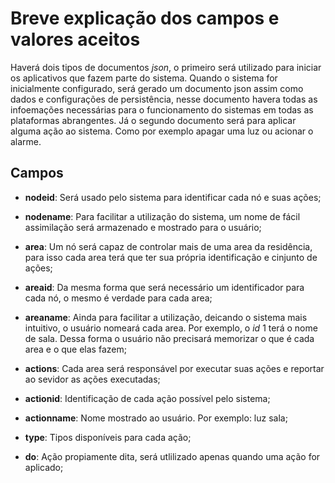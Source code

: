 # Breve explicação dos campos e valores aceitos

Haverá dois tipos de documentos _json_, o primeiro será utilizado para iniciar os aplicativos que fazem parte do sistema. Quando o sistema for inicialmente configurado, será gerado um documento json assim como dados e configurações de persistência, nesse documento havera todas as infoemações necessárias para o funcionamento do sistemas em todas as plataformas abrangentes. Já o segundo documento será para aplicar alguma ação ao sistema. Como por exemplo apagar uma luz ou acionar o alarme.

## Campos

 * **nodeid**: Será usado pelo sistema para identificar cada nó e suas ações;

 * **nodename**: Para facilitar a utilização do sistema, um nome de fácil assimilação será armazenado e mostrado para o usuário;

 * **area**: Um nó será capaz de controlar mais de uma area da residência, para isso cada area terá que ter sua própria identificação e cinjunto de ações;

 * **areaid**: Da mesma forma que será necessário um identificador para cada nó, o mesmo é verdade para cada area;

 * **areaname**: Ainda para facilitar a utilização, deicando o sistema mais intuitivo, o usuário nomeará cada area. Por exemplo, o _id_ 1 terá o nome de sala. Dessa forma o usuário não precisará memorizar o que é cada area e o que elas fazem;

 * **actions**: Cada area será responsável por executar suas ações e reportar ao sevidor as ações executadas;

 * **actionid**: Identificação de cada ação possível pelo sistema;

 * **actionname**: Nome mostrado ao usuário. Por exemplo: luz sala;

 * **type**: Tipos disponíveis para cada ação;

 * **do**: Ação propiamente dita, será utlilizado apenas quando uma ação for aplicado;
